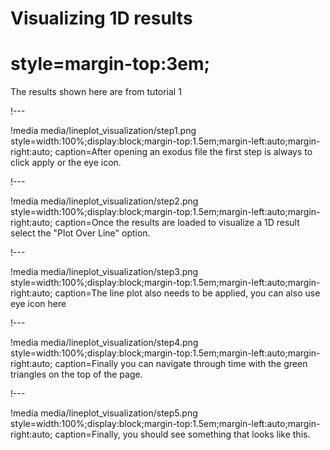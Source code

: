 # Visualizing 1D results

# style=margin-top:3em;

The results shown here are from tutorial 1

!---

!media media/lineplot_visualization/step1.png
       style=width:100%;display:block;margin-top:1.5em;margin-left:auto;margin-right:auto;
       caption=After opening an exodus file the first step is always to click apply or the eye icon.

!---

!media media/lineplot_visualization/step2.png
       style=width:100%;display:block;margin-top:1.5em;margin-left:auto;margin-right:auto;
       caption=Once the results are loaded to visualize a 1D result select the "Plot Over Line" option.

!---

!media media/lineplot_visualization/step3.png
       style=width:100%;display:block;margin-top:1.5em;margin-left:auto;margin-right:auto;
       caption=The line plot also needs to be applied, you can also use eye icon here


!---

!media media/lineplot_visualization/step4.png
       style=width:100%;display:block;margin-top:1.5em;margin-left:auto;margin-right:auto;
       caption=Finally you can navigate through time with the green triangles on the top of the page.

!---

!media media/lineplot_visualization/step5.png
       style=width:100%;display:block;margin-top:1.5em;margin-left:auto;margin-right:auto;
       caption=Finally, you should see something that looks like this.
